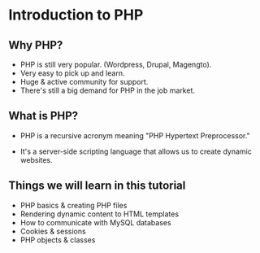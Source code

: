 # Introduction to PHP

## Why PHP?

- PHP is still very popular. (Wordpress, Drupal, Magengto).
- Very easy to pick up and learn.
- Huge & active community for support.
- There's still a big demand for PHP in the job market.

## What is PHP?

- PHP is a recursive acronym meaning  "PHP Hypertext Preprocessor." 

- It's a server-side scripting language that allows us to create dynamic websites.

## Things we will learn in this tutorial

- PHP basics & creating PHP files
- Rendering dynamic content to HTML templates
- How to communicate with MySQL databases
- Cookies & sessions
- PHP objects & classes
